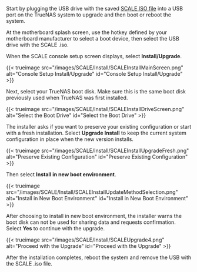&NewLine;

Start by plugging the USB drive with the saved [SCALE ISO file](https://www.truenas.com/download-tn-scale/) into a USB port on the TrueNAS system to upgrade and then boot or reboot the system. 

At the motherboard splash screen, use the hotkey defined by your motherboard manufacturer to select a boot device, then select the USB drive with the SCALE <file>.iso<file>.

When the SCALE console setup screen displays, select **Install/Upgrade**.

{{< trueimage src="/images/SCALE/Install/SCALEInstallMainScreen.png" alt="Console Setup Install/Upgrade" id="Console Setup Install/Upgrade" >}}

Next, select your TrueNAS boot disk.
Make sure this is the same boot disk previously used when TrueNAS was first installed.

{{< trueimage src="/images/SCALE/Install/SCALEInstallDriveScreen.png" alt="Select the Boot Drive" id="Select the Boot Drive" >}}

The installer asks if you want to preserve your existing configuration or start with a fresh installation.
Select **Upgrade Install** to keep the current system configuration in place when the new version installs.

{{< trueimage src="/images/SCALE/Install/SCALEInstallUpgradeFresh.png" alt="Preserve Existing Configuration" id="Preserve Existing Configuration" >}}

Then select **Install in new boot environment**.

{{< trueimage src="/images/SCALE/Install/SCALEInstallUpdateMethodSelection.png" alt="Install in New Boot Environment" id="Install in New Boot Environment" >}}

After choosing to install in new boot environment, the installer warns the boot disk can not be used for sharing data and requests confirmation.
Select **Yes** to continue with the upgrade.

{{< trueimage src="/images/SCALE/Install/SCALEUpgrade4.png" alt="Proceed with the Upgrade" id="Proceed with the Upgrade" >}}

After the installation completes, reboot the system and remove the USB with the SCALE <file>.iso<file> file.

